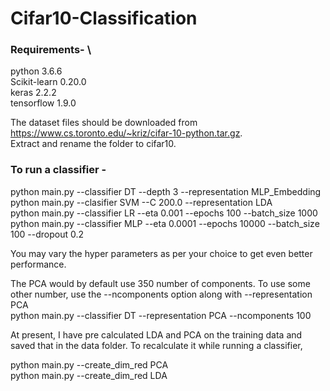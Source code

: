 # Cifar10-Classification
### Requirements- \
python 3.6.6 \
Scikit-learn 0.20.0 \
keras 2.2.2 \
tensorflow 1.9.0

The dataset files should be downloaded from https://www.cs.toronto.edu/~kriz/cifar-10-python.tar.gz. \
Extract and rename the folder to cifar10. 

### To run a classifier -

python main.py --classifier DT --depth 3 --representation MLP_Embedding \
python main.py --clasifier SVM --C 200.0 --representation LDA \
python main.py --classifier LR --eta 0.001 --epochs 100 --batch_size 1000 \
python main.py --classifier MLP --eta 0.0001 --epochs 10000 --batch_size 100 --dropout 0.2 

You may vary the hyper parameters as per your choice to get even better performance.

The PCA would by default use 350 number of components. To use some other number, use the --ncomponents option along with --representation PCA \
python main.py --classifier DT --representation PCA --ncomponents 100 

At present, I have pre calculated LDA and PCA on the training data and saved that in the data folder. 
To recalculate it while running a classifier, 

python main.py --create_dim_red PCA\
python main.py --create_dim_red LDA
